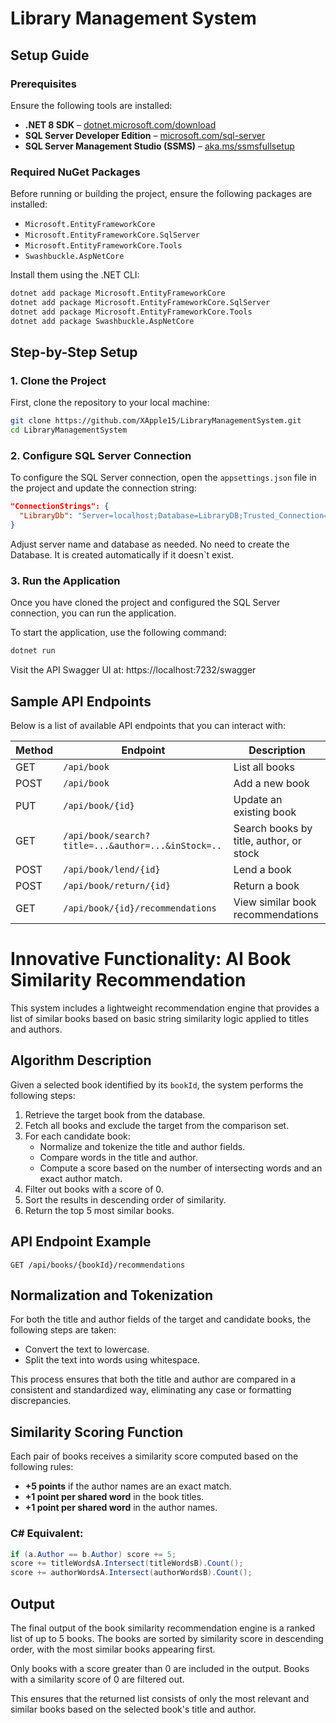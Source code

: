 # Library Management System

## Setup Guide

### Prerequisites

Ensure the following tools are installed:

- **.NET 8 SDK** – [dotnet.microsoft.com/download](https://dotnet.microsoft.com/download)
- **SQL Server Developer Edition** – [microsoft.com/sql-server](https://www.microsoft.com/en-us/sql-server)
- **SQL Server Management Studio (SSMS)** – [aka.ms/ssmsfullsetup](https://aka.ms/ssmsfullsetup)

### Required NuGet Packages

Before running or building the project, ensure the following packages are installed:

- `Microsoft.EntityFrameworkCore`
- `Microsoft.EntityFrameworkCore.SqlServer`
- `Microsoft.EntityFrameworkCore.Tools`
- `Swashbuckle.AspNetCore`

Install them using the .NET CLI:

```bash
dotnet add package Microsoft.EntityFrameworkCore
dotnet add package Microsoft.EntityFrameworkCore.SqlServer
dotnet add package Microsoft.EntityFrameworkCore.Tools
dotnet add package Swashbuckle.AspNetCore
```
## Step-by-Step Setup

### 1. Clone the Project

First, clone the repository to your local machine:

```bash
git clone https://github.com/XApple15/LibraryManagementSystem.git
cd LibraryManagementSystem
```

### 2. Configure SQL Server Connection

To configure the SQL Server connection, open the `appsettings.json` file in the project and update the connection string:

```json
"ConnectionStrings": {
  "LibraryDb": "Server=localhost;Database=LibraryDB;Trusted_Connection=True;TrustServerCertificate=True"
}
```
Adjust server name and database as needed. No need to create the Database. It is created automatically if it doesn`t exist.

### 3. Run the Application

Once you have cloned the project and configured the SQL Server connection, you can run the application.

To start the application, use the following command:

```bash
dotnet run
```
Visit the API Swagger UI at: https://localhost:7232/swagger


## Sample API Endpoints

Below is a list of available API endpoints that you can interact with:

| Method | Endpoint                                         | Description                          |
|--------|--------------------------------------------------|--------------------------------------|
| GET    | `/api/book`                                      | List all books                       |
| POST   | `/api/book`                                      | Add a new book                       |
| PUT    | `/api/book/{id}`                                 | Update an existing book              |
| GET    | `/api/book/search?title=...&author=...&inStock=..` | Search books by title, author, or stock |
| POST   | `/api/book/lend/{id}`                            | Lend a book                          |
| POST   | `/api/book/return/{id}`                          | Return a book                        |
| GET    | `/api/book/{id}/recommendations`                 | View similar book recommendations    |



# Innovative Functionality: AI Book Similarity Recommendation

This system includes a lightweight recommendation engine that provides a list of similar books based on basic string similarity logic applied to titles and authors.

## Algorithm Description

Given a selected book identified by its `bookId`, the system performs the following steps:

1. Retrieve the target book from the database.
2. Fetch all books and exclude the target from the comparison set.
3. For each candidate book:
   - Normalize and tokenize the title and author fields.
   - Compare words in the title and author.
   - Compute a score based on the number of intersecting words and an exact author match.
4. Filter out books with a score of 0.
5. Sort the results in descending order of similarity.
6. Return the top 5 most similar books.

## API Endpoint Example

```http
GET /api/books/{bookId}/recommendations
```


## Normalization and Tokenization

For both the title and author fields of the target and candidate books, the following steps are taken:

- Convert the text to lowercase.
- Split the text into words using whitespace.

This process ensures that both the title and author are compared in a consistent and standardized way, eliminating any case or formatting discrepancies.

## Similarity Scoring Function

Each pair of books receives a similarity score computed based on the following rules:

- **+5 points** if the author names are an exact match.
- **+1 point per shared word** in the book titles.
- **+1 point per shared word** in the author names.

### C# Equivalent:

```csharp
if (a.Author == b.Author) score += 5;
score += titleWordsA.Intersect(titleWordsB).Count();
score += authorWordsA.Intersect(authorWordsB).Count();
```

## Output

The final output of the book similarity recommendation engine is a ranked list of up to 5 books. The books are sorted by similarity score in descending order, with the most similar books appearing first.

Only books with a score greater than 0 are included in the output. Books with a similarity score of 0 are filtered out.

This ensures that the returned list consists of only the most relevant and similar books based on the selected book's title and author.
